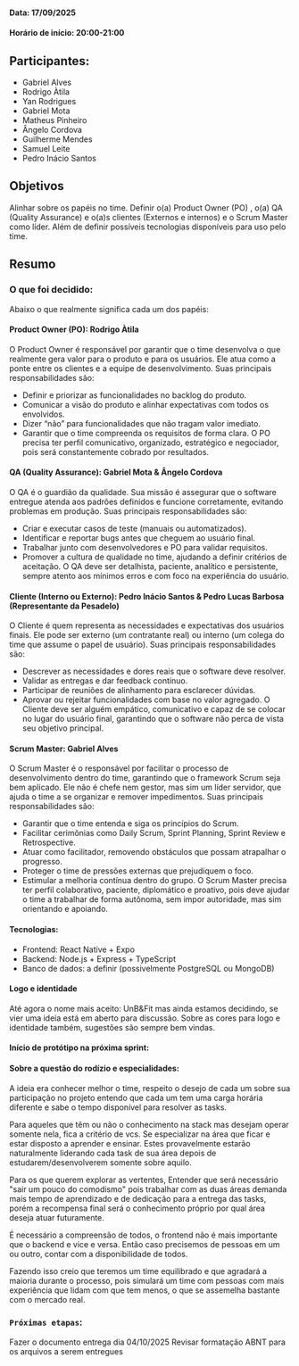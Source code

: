 #### Data: 17/09/2025
#### Horário de início: 20:00-21:00

## Participantes:
- Gabriel Alves
- Rodrigo Àtila
- Yan Rodrigues
- Gabriel Mota
- Matheus Pinheiro
- Ângelo Cordova
- Guilherme Mendes
- Samuel Leite
- Pedro Inácio Santos

## Objetivos

Alinhar sobre os papéis no time. Definir o(a) Product Owner (PO) , o(a) QA (Quality Assurance) e o(a)s clientes (Externos e internos) e o Scrum Master como líder. Além de definir possíveis tecnologias disponíveis para uso pelo time.

## Resumo

### O que foi decidido:

Abaixo o que realmente significa cada um dos papéis:

#### **Product Owner (PO):** Rodrigo Àtila

O Product Owner é responsável por garantir que o time desenvolva o que realmente gera valor para o produto e para os usuários. Ele atua como a ponte entre os clientes e a equipe de desenvolvimento.
Suas principais responsabilidades são:

- Definir e priorizar as funcionalidades no backlog do produto.
- Comunicar a visão do produto e alinhar expectativas com todos os envolvidos.
- Dizer “não” para funcionalidades que não tragam valor imediato.
- Garantir que o time compreenda os requisitos de forma clara.
O PO precisa ter perfil comunicativo, organizado, estratégico e negociador, pois será constantemente cobrado por resultados.

#### **QA (Quality Assurance):** Gabriel Mota & Ângelo Cordova

O QA é o guardião da qualidade. Sua missão é assegurar que o software entregue atenda aos padrões definidos e funcione corretamente, evitando problemas em produção.
Suas principais responsabilidades são:

- Criar e executar casos de teste (manuais ou automatizados).
- Identificar e reportar bugs antes que cheguem ao usuário final.
- Trabalhar junto com desenvolvedores e PO para validar requisitos.
- Promover a cultura de qualidade no time, ajudando a definir critérios de aceitação.
O QA deve ser detalhista, paciente, analítico e persistente, sempre atento aos mínimos erros e com foco na experiência do usuário.

#### **Cliente (Interno ou Externo):** Pedro Inácio Santos & Pedro Lucas Barbosa (Representante da Pesadelo)

O Cliente é quem representa as necessidades e expectativas dos usuários finais. Ele pode ser externo (um contratante real) ou interno (um colega do time que assume o papel de usuário).
Suas principais responsabilidades são:

- Descrever as necessidades e dores reais que o software deve resolver.
- Validar as entregas e dar feedback contínuo.
- Participar de reuniões de alinhamento para esclarecer dúvidas.
- Aprovar ou rejeitar funcionalidades com base no valor agregado.
O Cliente deve ser alguém empático, comunicativo e capaz de se colocar no lugar do usuário final, garantindo que o software não perca de vista seu objetivo principal.

#### **Scrum Master:** Gabriel Alves

O Scrum Master é o responsável por facilitar o processo de desenvolvimento dentro do time, garantindo que o framework Scrum seja bem aplicado. Ele não é chefe nem gestor, mas sim um líder servidor, que ajuda o time a se organizar e remover impedimentos.
Suas principais responsabilidades são:
- Garantir que o time entenda e siga os princípios do Scrum.
- Facilitar cerimônias como Daily Scrum, Sprint Planning, Sprint Review e Retrospective.
- Atuar como facilitador, removendo obstáculos que possam atrapalhar o progresso.
- Proteger o time de pressões externas que prejudiquem o foco.
- Estimular a melhoria contínua dentro do grupo.
O Scrum Master precisa ter perfil colaborativo, paciente, diplomático e proativo, pois deve ajudar o time a trabalhar de forma autônoma, sem impor autoridade, mas sim orientando e apoiando.

#### **Tecnologias:**
- Frontend: React Native + Expo
- Backend: Node.js + Express + TypeScript
- Banco de dados: a definir (possivelmente PostgreSQL ou MongoDB)

#### **Logo e identidade**
Até agora o nome mais aceito: UnB&Fit mas ainda estamos decidindo, se vier uma ideia está em aberto para discussão.
Sobre as cores para logo e identidade também, sugestões são sempre bem vindas.

#### **Início de protótipo na próxima sprint:**


#### **Sobre a questão do rodízio e especialidades:**

A ideia era conhecer melhor o time, respeito o desejo de cada um sobre sua participação no projeto entendo que cada um tem uma carga horária diferente e sabe o tempo disponível para resolver as tasks.
 
Para aqueles que têm ou não o conhecimento na stack mas desejam operar somente nela, fica a critério de vcs. Se especializar na área que ficar e estar disposto a aprender e ensinar. Estes provavelmente estarão naturalmente liderando cada task de sua área depois de estudarem/desenvolverem somente sobre aquilo. 

Para os que querem explorar as vertentes, Entender que será necessário "sair um pouco do comodismo" pois trabalhar com as duas áreas demanda mais tempo de aprendizado e de dedicação para a entrega das tasks, porém a recompensa final será o conhecimento próprio por qual área deseja atuar futuramente. 

É necessário a compreensão de todos, o frontend não é mais importante que o backend e vice e versa. Então caso precisemos de pessoas em um ou outro, contar com a disponibilidade de todos. 

Fazendo isso creio que teremos um time equilibrado e que agradará a maioria durante o processo, pois simulará um time com pessoas com mais experiência que lidam com que tem menos, o que se assemelha bastante com o mercado real.

### `Próximas etapas`:
Fazer o documento entrega dia 04/10/2025 
Revisar formatação ABNT para os arquivos a serem entregues
